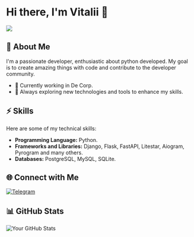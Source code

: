 # Hi there, I'm Vitalii 👋
![](https://komarev.com/ghpvc/?username=your-github-username&label=PROFILE+VIEWS)

## 🚀 About Me

I'm a passionate developer, enthusiastic about python developed. My goal is to create amazing things with code and contribute to the developer community.

- 🔭 Currently working in De Corp.
- 🌱 Always exploring new technologies and tools to enhance my skills.

## ⚡ Skills

Here are some of my technical skills:

- **Programming Language:** Python.
- **Frameworks and Libraries:** Django, Flask, FastAPI, Litestar, Aiogram, Pyrogram and many others.
- **Databases:** PostgreSQL, MySQL, SQLite.

## 🌐 Connect with Me

[![Telegram](https://img.shields.io/badge/Telegram-Message-blue)](https://t.me/VitaliiShushkov)


## 📊 GitHub Stats

![Your GitHub Stats](https://github-readme-stats.vercel.app/api?username=yourusername&show_icons=true&hide=contribs,prs&theme=radical)






